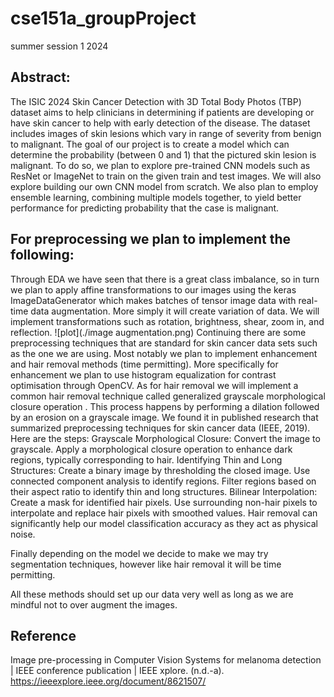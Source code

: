 # cse151a_groupProject
summer session 1  2024

## Abstract:
The ISIC 2024 Skin Cancer Detection with 3D Total Body Photos (TBP) dataset aims to help clinicians in determining if patients are developing or have skin cancer to help with early detection of the disease. The dataset includes images of skin lesions which vary in range of severity from benign to malignant. The goal of our project is to create a model which can determine the probability (between 0 and 1) that the pictured skin lesion is malignant. To do so, we plan to explore pre-trained CNN models such as ResNet or ImageNet to train on the given train and test images. We will also explore building our own CNN model from scratch. We also plan to employ ensemble learning, combining multiple models together, to yield better performance for predicting probability that the case is malignant. 

## For preprocessing we plan to implement the following:

Through EDA we have seen that there is a great class imbalance, so in turn we plan to apply affine transformations to our images using the keras ImageDataGenerator which makes batches of  tensor image data with real-time data augmentation. More simply it will create variation of data. We will implement transformations such as rotation, brightness, shear, zoom in, and reflection. 
![plot](./image augmentation.png)
Continuing there are some preprocessing techniques that are standard for skin cancer data sets such as the one we are using. Most notably we plan to implement enhancement and hair removal methods (time permitting). More specifically for enhancement we plan to use histogram equalization for contrast optimisation through OpenCV.
As for hair removal we will implement a common hair removal technique called generalized grayscale morphological closure operation . This process happens by performing a dilation followed by an erosion on a grayscale image. We found it in published research that summarized preprocessing techniques for skin cancer data (IEEE, 2019). Here are the steps: 
Grayscale Morphological Closure:
Convert the image to grayscale.
Apply a morphological closure operation to enhance dark regions, typically corresponding to hair.
Identifying Thin and Long Structures:
Create a binary image by thresholding the closed image.
Use connected component analysis to identify regions.
Filter regions based on their aspect ratio to identify thin and long structures.
Bilinear Interpolation:
Create a mask for identified hair pixels.
Use surrounding non-hair pixels to interpolate and replace hair pixels with smoothed values.
Hair removal can significantly help our model classification accuracy as they act as physical noise. 

Finally depending on the model we decide to make we may try segmentation techniques, however like hair removal it will be time permitting. 

All these methods should set up our data very well as long as we are mindful not to over augment the images. 

## Reference 

Image pre-processing in Computer Vision Systems for melanoma detection | IEEE conference publication | IEEE xplore. (n.d.-a). https://ieeexplore.ieee.org/document/8621507/ 
